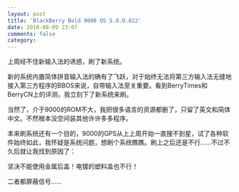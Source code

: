 ```yaml
---
layout: post
title: 'BlackBerry Bold 9000 OS 5.0.0.822'
date: 2010-08-09 23:07
comments: false
category: 
---
```

    

上周经不住新输入法的诱惑，刷了新系统。

新的系统内置简体拼音输入法的确有了飞跃，对于始终无法将第三方输入法无缝地接入第三方程序的BBOS来说，自带输入法至关重要。看到BerryTimes和BerryCN上的评测，我立刻下了新系统来刷。

当然了，介于9000的ROM不大，我把很多语言的资源都删了，只留了英文和简体中文。不然根本没空间装其他许许多多程序。

本来刷系统还有一个目的，9000的GPS从上上周开始一直搜不到星，试了各种软件始终如此，我怀疑是系统问题，想刷个系统瞧瞧。刷上之后还是不行……不过不久后就让我找到原因了：

坚决不能使用金属后盖！电镀的塑料盖也不行！

二者都屏蔽信号……
